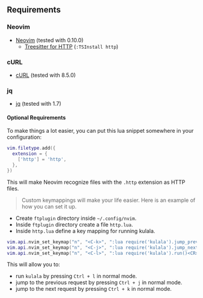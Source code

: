 ## Requirements

### Neovim

- [Neovim](https://github.com/neovim/neovim) (tested with 0.10.0)
  - [Treesitter for HTTP](https://github.com/nvim-treesitter/nvim-treesitter?tab=readme-ov-file#supported-languages) (`:TSInstall http`)

### cURL

- [cURL](https://curl.se/) (tested with 8.5.0)

### jq

- [jq](https://stedolan.github.io/jq/) (tested with 1.7)

#### Optional Requirements

To make things a lot easier, you can put this lua snippet somewhere in your configuration:

```lua
vim.filetype.add({
  extension = {
    ['http'] = 'http',
  },
})
```

This will make Neovim recognize files with the `.http` extension as HTTP files.

> Custom keymappings will make your life easier.
> Here is an example of how you can set it up.

- Create `ftplugin` directory inside `~/.config/nvim`.
- Inside `ftplugin` directory create a file `http.lua`.
- Inside `http.lua` define a key mapping for running kulala.

```lua
vim.api.nvim_set_keymap("n", "<C-k>", ":lua require('kulala').jump_prev()<CR>", { noremap = true, silent = true })
vim.api.nvim_set_keymap("n", "<C-j>", ":lua require('kulala').jump_next()<CR>", { noremap = true, silent = true })
vim.api.nvim_set_keymap("n", "<C-l>", ":lua require('kulala').run()<CR>", { noremap = true, silent = true })
```

This will allow you to:

- run `kulala` by pressing `Ctrl + l` in normal mode.
- jump to the previous request by pressing `Ctrl + j` in normal mode.
- jump to the next request by pressing `Ctrl + k` in normal mode.
